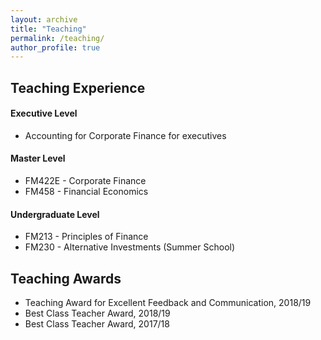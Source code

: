 ```yaml
---
layout: archive
title: "Teaching"
permalink: /teaching/
author_profile: true
---
```


## Teaching Experience

#### Executive Level

- Accounting for Corporate Finance for executives

#### Master Level

- FM422E - Corporate Finance
- FM458 - Financial Economics

#### Undergraduate Level

- FM213 - Principles of Finance
- FM230 - Alternative Investments (Summer School)

## Teaching Awards

- Teaching Award for Excellent Feedback and Communication, 2018/19
- Best Class Teacher Award, 2018/19
- Best Class Teacher Award, 2017/18

